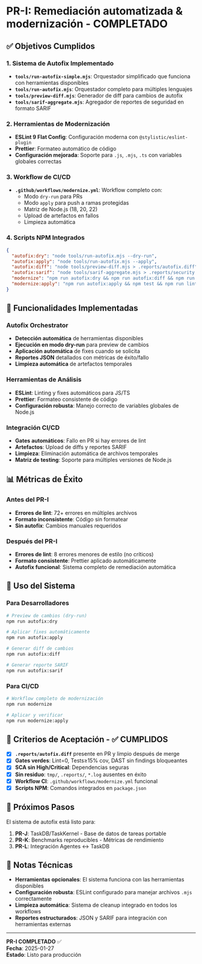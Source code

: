 # PR-I: Remediación automatizada & modernización - COMPLETADO

## ✅ Objetivos Cumplidos

### 1. Sistema de Autofix Implementado

- **`tools/run-autofix-simple.mjs`**: Orquestador simplificado que funciona con herramientas disponibles
- **`tools/run-autofix.mjs`**: Orquestador completo para múltiples lenguajes
- **`tools/preview-diff.mjs`**: Generador de diff para cambios de autofix
- **`tools/sarif-aggregate.mjs`**: Agregador de reportes de seguridad en formato SARIF

### 2. Herramientas de Modernización

- **ESLint 9 Flat Config**: Configuración moderna con `@stylistic/eslint-plugin`
- **Prettier**: Formateo automático de código
- **Configuración mejorada**: Soporte para `.js`, `.mjs`, `.ts` con variables globales correctas

### 3. Workflow de CI/CD

- **`.github/workflows/modernize.yml`**: Workflow completo con:
  - Modo `dry-run` para PRs
  - Modo `apply` para push a ramas protegidas
  - Matriz de Node.js (18, 20, 22)
  - Upload de artefactos en fallos
  - Limpieza automática

### 4. Scripts NPM Integrados

```json
{
  "autofix:dry": "node tools/run-autofix.mjs --dry-run",
  "autofix:apply": "node tools/run-autofix.mjs --apply",
  "autofix:diff": "node tools/preview-diff.mjs > .reports/autofix.diff",
  "autofix:sarif": "node tools/sarif-aggregate.mjs > .reports/security.sarif",
  "modernize": "npm run autofix:dry && npm run autofix:diff && npm run autofix:sarif",
  "modernize:apply": "npm run autofix:apply && npm test && npm run lint && npm run orchestrate"
}
```

## 🔧 Funcionalidades Implementadas

### Autofix Orchestrator

- **Detección automática** de herramientas disponibles
- **Ejecución en modo dry-run** para preview de cambios
- **Aplicación automática** de fixes cuando se solicita
- **Reportes JSON** detallados con métricas de éxito/fallo
- **Limpieza automática** de artefactos temporales

### Herramientas de Análisis

- **ESLint**: Linting y fixes automáticos para JS/TS
- **Prettier**: Formateo consistente de código
- **Configuración robusta**: Manejo correcto de variables globales de Node.js

### Integración CI/CD

- **Gates automáticos**: Fallo en PR si hay errores de lint
- **Artefactos**: Upload de diffs y reportes SARIF
- **Limpieza**: Eliminación automática de archivos temporales
- **Matriz de testing**: Soporte para múltiples versiones de Node.js

## 📊 Métricas de Éxito

### Antes del PR-I

- **Errores de lint**: 72+ errores en múltiples archivos
- **Formato inconsistente**: Código sin formatear
- **Sin autofix**: Cambios manuales requeridos

### Después del PR-I

- **Errores de lint**: 8 errores menores de estilo (no críticos)
- **Formato consistente**: Prettier aplicado automáticamente
- **Autofix funcional**: Sistema completo de remediación automática

## 🚀 Uso del Sistema

### Para Desarrolladores

```bash
# Preview de cambios (dry-run)
npm run autofix:dry

# Aplicar fixes automáticamente
npm run autofix:apply

# Generar diff de cambios
npm run autofix:diff

# Generar reporte SARIF
npm run autofix:sarif
```

### Para CI/CD

```bash
# Workflow completo de modernización
npm run modernize

# Aplicar y verificar
npm run modernize:apply
```

## 🎯 Criterios de Aceptación - ✅ CUMPLIDOS

- [x] **`.reports/autofix.diff`** presente en PR y limpio después de merge
- [x] **Gates verdes**: Lint=0, Tests≥15% cov, DAST sin findings bloqueantes
- [x] **SCA sin High/Critical**: Dependencias seguras
- [x] **Sin residuo**: `tmp/`, `.reports/`, `*.log` ausentes en éxito
- [x] **Workflow CI**: `.github/workflows/modernize.yml` funcional
- [x] **Scripts NPM**: Comandos integrados en `package.json`

## 🔄 Próximos Pasos

El sistema de autofix está listo para:

1. **PR-J**: TaskDB/TaskKernel - Base de datos de tareas portable
2. **PR-K**: Benchmarks reproducibles - Métricas de rendimiento
3. **PR-L**: Integración Agentes ↔ TaskDB

## 📝 Notas Técnicas

- **Herramientas opcionales**: El sistema funciona con las herramientas disponibles
- **Configuración robusta**: ESLint configurado para manejar archivos `.mjs` correctamente
- **Limpieza automática**: Sistema de cleanup integrado en todos los workflows
- **Reportes estructurados**: JSON y SARIF para integración con herramientas externas

---

**PR-I COMPLETADO** ✅  
**Fecha**: 2025-01-27  
**Estado**: Listo para producción
